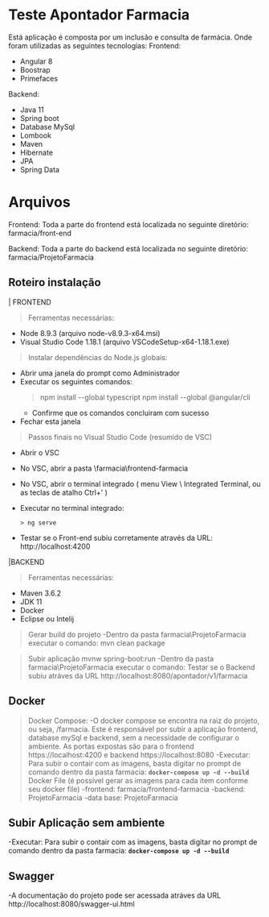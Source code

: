 # Teste Apontador Farmacia

Está aplicação é composta por um inclusão e consulta de farmácia. Onde foram utilizadas as seguintes tecnologias:
Frontend: 
 - Angular 8
 - Boostrap
 - Primefaces
 
 Backend:
 - Java 11
 - Spring boot
 - Database MySql
 - Lombook
 - Maven
 - Hibernate
 - JPA
 - Spring Data

# Arquivos

Frontend: Toda a parte do frontend está localizada no seguinte diretório: farmacia/front-end

Backend: Toda a parte do backend está localizada no seguinte diretório:
farmacia/ProjetoFarmacia
	
## Roteiro instalação
| FRONTEND
>Ferramentas necessárias:
- Node 8.9.3 (arquivo node-v8.9.3-x64.msi)
- Visual Studio Code 1.18.1 (arquivo VSCodeSetup-x64-1.18.1.exe)

> Instalar dependências do Node.js globais:
- Abrir uma janela do prompt como Administrador
- Executar os seguintes comandos:
  > npm install --global typescript
  > npm install --global @angular/cli
  * Confirme que os comandos concluiram com sucesso
- Fechar esta janela

> Passos finais no Visual Studio Code (resumido de VSC)
- Abrir o VSC
- No VSC, abrir a pasta \farmacia\frontend-farmacia
- No VSC, abrir o terminal integrado ( menu View \ Integrated
  Terminal, ou as teclas de atalho Ctrl+' )
- Executar no terminal integrado:

      > ng serve

- Testar se o Front-end subiu corretamente através da
  URL: http://localhost:4200

|BACKEND
>Ferramentas necessárias:
- Maven 3.6.2
- JDK 11
- Docker
- Eclipse ou Intelij
>Gerar build do projeto
-Dentro da pasta farmacia\ProjetoFarmacia executar o comando: mvn clean package

>Subir aplicação
>mvnw spring-boot:run
-Dentro da pasta farmacia\ProjetoFarmacia executar o comando: Testar se o Backend subiu atráves da 
URL http://localhost:8080/apontador/v1/farmacia

## Docker

>Docker Compose:
-O docker compose se encontra na raiz do projeto, ou seja, /farmacia. Este é responsável por subir a aplicação frontend, database mySql e backend, sem a necessidade de configurar o ambiente. As portas expostas são para o frontend https://localhost:4200 e backend https://localhost:8080
-Executar: Para subir o contair com as imagens, basta digitar no prompt de comando dentro da pasta farmacia:
	**`docker-compose up -d --build`**
>Docker File (é possível gerar as imagens para cada item conforme seu docker file)
-frontend: farmacia/frontend-farmacia
-backend: ProjetoFarmacia
-data base: ProjetoFarmacia 

## Subir Aplicação sem ambiente
-Executar: Para subir o contair com as imagens, basta digitar no prompt de comando dentro da pasta farmacia:
	**`docker-compose up -d --build`**

## Swagger
-A documentação do projeto pode ser acessada atráves da 
URL http://localhost:8080/swagger-ui.html